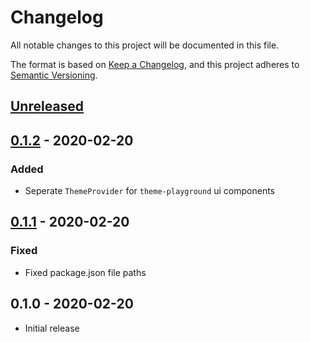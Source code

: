 # Changelog

All notable changes to this project will be documented in this file.

The format is based on [Keep a Changelog](https://keepachangelog.com/en/1.0.0/),
and this project adheres to [Semantic Versioning](https://semver.org/spec/v2.0.0.html).

## [Unreleased]

## [0.1.2] - 2020-02-20

### Added

- Seperate `ThemeProvider` for `theme-playground` ui components

## [0.1.1] - 2020-02-20

### Fixed

- Fixed package.json file paths

## 0.1.0 - 2020-02-20

- Initial release

[unreleased]: https://github.com/jeslage/theme-playground/compare/v0.1.2...develop
[0.1.2]: https://github.com/jeslage/theme-playground/compare/v0.1.1...v0.1.2
[0.1.1]: https://github.com/jeslage/theme-playground/compare/v0.1.0...v0.1.1
